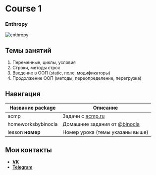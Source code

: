 # Course 1 #

### Enthropy

![enthropy](https://sun9-64.userapi.com/impg/xHeJHljhPd5iD4Ej3LVeyczCpQtxf5qSAa3pww/nYTTxCigzhA.jpg?size=1900x1188&quality=96&sign=abc96631efa946ec703f83abeddb22e9&type=album)

## 

## Темы занятий ##

1) Переменные, циклы, условия
2) Строки, методы строк
3) Введение в ООП (static, поле, модификаторы)
4) Продолжение ООП (методы, переопределение, перегрузка)

## Навигация ##

| Название package | Описание |
| ----------- | ----------- |
| acmp | Задачи с [acmp.ru](https://acmp.ru) |
| homeworksbybinocla | Домашние задания от [@binocla](https://vk.com/binocla) |
| lesson **номер** | Номер урока (темы указаны выше) |

## Мои контакты ##

- **[VK](https://vk.com/binocla)**
- **[Telegram](https://t.me/binocla)**
